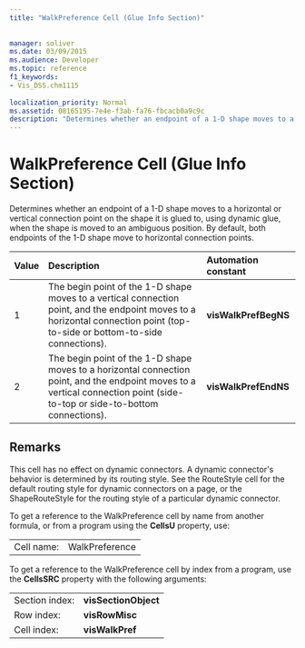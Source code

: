 ```yaml
---
title: "WalkPreference Cell (Glue Info Section)"
 
 
manager: soliver
ms.date: 03/09/2015
ms.audience: Developer
ms.topic: reference
f1_keywords:
- Vis_DSS.chm1115
 
localization_priority: Normal
ms.assetid: 08165195-7e4e-f3ab-fa76-fbcacb0a9c9c
description: "Determines whether an endpoint of a 1-D shape moves to a horizontal or vertical connection point on the shape it is glued to, using dynamic glue, when the shape is moved to an ambiguous position. By default, both endpoints of the 1-D shape move to horizontal connection points."
---
```


# WalkPreference Cell (Glue Info Section)

Determines whether an endpoint of a 1-D shape moves to a horizontal or vertical connection point on the shape it is glued to, using dynamic glue, when the shape is moved to an ambiguous position. By default, both endpoints of the 1-D shape move to horizontal connection points.
  
|**Value**|**Description**|**Automation constant**|
|:-----|:-----|:-----|
| 1  <br/> | The begin point of the 1-D shape moves to a vertical connection point, and the endpoint moves to a horizontal connection point (top-to-side or bottom-to-side connections).  <br/> |**visWalkPrefBegNS** <br/> |
| 2  <br/> | The begin point of the 1-D shape moves to a horizontal connection point, and the endpoint moves to a vertical connection point (side-to-top or side-to-bottom connections).  <br/> |**visWalkPrefEndNS** <br/> |
   
## Remarks

This cell has no effect on dynamic connectors. A dynamic connector's behavior is determined by its routing style. See the RouteStyle cell for the default routing style for dynamic connectors on a page, or the ShapeRouteStyle for the routing style of a particular dynamic connector.
  
To get a reference to the WalkPreference cell by name from another formula, or from a program using the **CellsU** property, use: 
  
|||
|:-----|:-----|
| Cell name:  <br/> | WalkPreference  <br/> |
   
To get a reference to the WalkPreference cell by index from a program, use the **CellsSRC** property with the following arguments: 
  
|||
|:-----|:-----|
| Section index:  <br/> |**visSectionObject** <br/> |
| Row index:  <br/> |**visRowMisc** <br/> |
| Cell index:  <br/> |**visWalkPref** <br/> |
   

